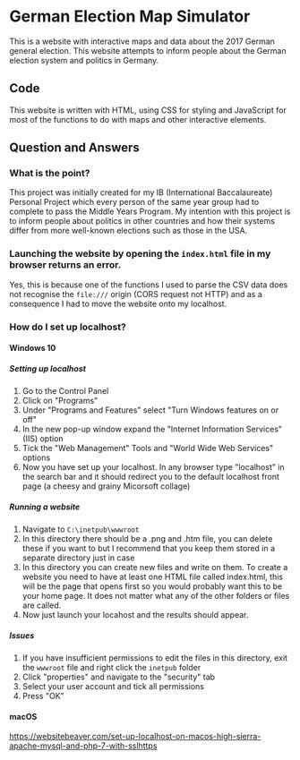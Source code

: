 # German Election Map Simulator
This is a website with interactive maps and data about the 2017 German general election. This website attempts to inform people about the German election system and politics in Germany.

## Code
This website is written with HTML, using CSS for styling and JavaScript for most of the functions to do with maps and other interactive elements.

## Question and Answers

### What is the point?
This project was initially created for my IB (International Baccalaureate) Personal Project which every person of the same year group had to complete to pass the Middle Years Program. 
My intention with this project is to inform people about politics in other countries and how their systems differ from more well-known elections such as those in the USA.

### Launching the website by opening the ```index.html``` file in my browser returns an error.
Yes, this is because one of the functions I used to parse the CSV data does not recognise the ```file:///``` origin (CORS request not HTTP) and as a consequence I had to move the website onto my localhost.

### How do I set up localhost?
#### Windows 10
##### Setting up localhost
1. Go to the Control Panel
2. Click on "Programs"
3. Under "Programs and Features" select "Turn Windows features on or off"
4. In the new pop-up window expand the "Internet Information Services" (IIS) option
5. Tick the "Web Management" Tools and "World Wide Web Services" options
6. Now you have set up your localhost. In any browser type "localhost" in the search bar and it should redirect you to the default localhost front page (a cheesy and grainy Micorsoft collage)

##### Running a website
1. Navigate to ```C:\inetpub\wwwroot```
2. In this directory there should be a .png and .htm file, you can delete these if you want to but I recommend that you keep them stored in a separate directory just in case
3. In this directory you can create new files and write on them. To create a website you need to have at least one HTML file called index.html, this will be the page that opens first so you would probably want this to be your home page. It does not matter what any of the other folders or files are called.
4. Now just launch your locahost and the results should appear.

##### Issues
1. If you have insufficient permissions to edit the files in this directory, exit the `wwwroot` file and right click the `inetpub` folder
2. Click "properties" and navigate to the "security" tab
3. Select your user account and tick all permissions
4. Press "OK"

#### macOS
https://websitebeaver.com/set-up-localhost-on-macos-high-sierra-apache-mysql-and-php-7-with-sslhttps 
